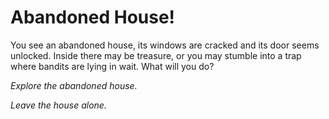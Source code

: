 # Abandoned House!

You see an abandoned house, its windows are cracked and its door seems unlocked. Inside there may be treasure, or you may stumble into a trap where bandits are lying in wait. What will you do?

_Explore the abandoned house._

_Leave the house alone._
